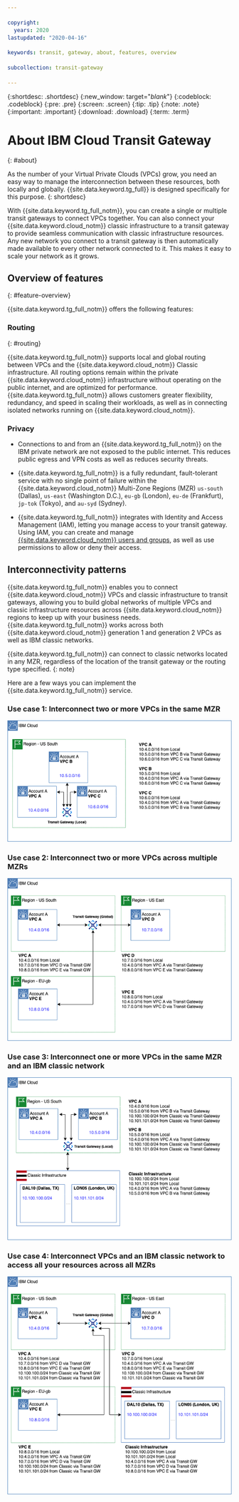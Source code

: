 ```yaml
---

copyright:
  years: 2020
lastupdated: "2020-04-16"

keywords: transit, gateway, about, features, overview

subcollection: transit-gateway

---
```


{:shortdesc: .shortdesc}
{:new_window: target="_blank_"}
{:codeblock: .codeblock}
{:pre: .pre}
{:screen: .screen}
{:tip: .tip}
{:note: .note}
{:important: .important}
{:download: .download}
{:term: .term}

# About IBM Cloud Transit Gateway
{: #about}

As the number of your Virtual Private Clouds (VPCs) grow, you need an easy way to manage the interconnection between these resources, both locally and globally. {{site.data.keyword.tg_full}} is designed specifically for this purpose.
{: shortdesc}

With {{site.data.keyword.tg_full_notm}}, you can create a single or multiple transit gateways to connect VPCs together. You can also connect your {{site.data.keyword.cloud_notm}} classic infrastructure to a transit gateway to provide seamless communication with classic infrastructure resources. Any new network you connect to a transit gateway is then automatically made available to every other network connected to it. This makes it easy to scale your network as it grows.

## Overview of features
{: #feature-overview}

{{site.data.keyword.tg_full_notm}} offers the following features:

### Routing
{: #routing}

{{site.data.keyword.tg_full_notm}} supports local and global routing between VPCs and the {{site.data.keyword.cloud_notm}} Classic infrastructure. All routing options remain within the private {{site.data.keyword.cloud_notm}} infrastructure without operating on the public internet, and are optimized for performance. {{site.data.keyword.tg_full_notm}} allows customers greater flexibility, redundancy, and speed in scaling their workloads, as well as in connecting isolated networks running on {{site.data.keyword.cloud_notm}}.

### Privacy

* Connections to and from an {{site.data.keyword.tg_full_notm}} on the IBM private network are not exposed to the public internet. This reduces public egress and VPN costs as well as reduces security threats.

* {{site.data.keyword.tg_full_notm}} is a fully redundant, fault-tolerant service with no single point of failure within the {{site.data.keyword.cloud_notm}} Multi-Zone Regions (MZR) `us-south` (Dallas), `us-east` (Washington D.C.), `eu-gb` (London), `eu-de` (Frankfurt), `jp-tok` (Tokyo), and `au-syd` (Sydney).

* {{site.data.keyword.tg_full_notm}} integrates with Identity and Access Management (IAM), letting you manage access to your transit gateway. Using IAM, you can create and manage [{{site.data.keyword.cloud_notm}} users and groups](/docs/transit-gateway?topic=transit-gateway-iam), as well as use permissions to allow or deny their access. 

## Interconnectivity patterns

{{site.data.keyword.tg_full_notm}} enables you to connect {{site.data.keyword.cloud_notm}} VPCs and classic infrastructure to transit gateways, allowing you to build global networks of multiple VPCs and classic infrastructure resources across {{site.data.keyword.cloud_notm}} regions to keep up with your business needs. {{site.data.keyword.tg_full_notm}} works across both {{site.data.keyword.cloud_notm}} generation 1 and generation 2 VPCs as well as IBM classic networks.

{{site.data.keyword.tg_full_notm}} can connect to classic networks located in any MZR, regardless of the location of the transit gateway or the routing type specified.
{: note}

Here are a few ways you can implement the {{site.data.keyword.tg_full_notm}} service.

### Use case 1: Interconnect two or more VPCs in the same MZR

![Connect two or more VPCs in the same MZR](images/TGW_SameRegion.png "Connect two or more VPCs in the same MZR")

### Use case 2: Interconnect two or more VPCs across multiple MZRs

![Connect two or more VPCs across multiple MZRs](images/TGW_Multi-Multi.png "Connect two or more VPCs across multiple MZRs")

### Use case 3: Interconnect one or more VPCs in the same MZR and an IBM classic network

![Connect to the IBM classic network and one or more VPCs in the same MZR](images/TGW_Classic.png "Connect an IBM classic network and one or more VPCs in the same MZR")

### Use case 4: Interconnect VPCs and an IBM classic network to access all your resources across all MZRs

![Connect to the IBM classic network and VPCs to access all your resources across all MZRs](images/twg_use_4.png "Connect an IBM classic network and VPCs to access all your resources across all MZRs")
